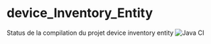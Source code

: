 # device_Inventory_Entity

Status de la compilation du projet device inventory entity ![Java CI](https://github.com/Device-Inventory/device_Inventory_Entity/workflows/Java%20CI/badge.svg)
